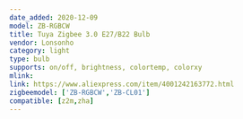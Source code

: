 ```yaml
---
date_added: 2020-12-09
model: ZB-RGBCW
title: Tuya Zigbee 3.0 E27/B22 Bulb
vendor: Lonsonho 
category: light
type: bulb
supports: on/off, brightness, colortemp, colorxy
mlink: 
link: https://www.aliexpress.com/item/4001242163772.html
zigbeemodel: ['ZB-RGBCW','ZB-CL01']
compatible: [z2m,zha]
---
```

